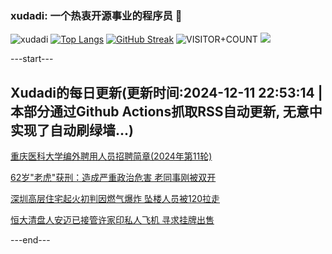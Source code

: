 ### xudadi: 一个热衷开源事业的程序员 👋

![xudadi](https://github-readme-stats-git-masterorgs-github-readme-stats-team.vercel.app/api?username=xudadi)
[![Top Langs](https://github-readme-stats.vercel.app/api/top-langs/?username=xudadi)](https://github.com/anuraghazra/github-readme-stats)
[![GitHub Streak](https://streak-stats.demolab.com?user=xudadi&locale=zh_Hans)](https://git.io/streak-stats)
![VISITOR+COUNT](https://komarev.com/ghpvc/?username=xudadi&label=VISITOR+COUNT)
![](https://raw.githubusercontent.com/xudadi/xudadi/main/assets/github-contribution-grid-snake.svg)


---start---

## Xudadi的每日更新(更新时间:2024-12-11 22:53:14 | 本部分通过Github Actions抓取RSS自动更新, 无意中实现了自动刷绿墙...)

[重庆医科大学编外聘用人员招聘简章(2024年第11轮)](https://www.gongkaoleida.com/article/2226288)

[62岁"老虎"获刑：造成严重政治危害 老同事刚被双开](https://m.163.com/news/article/JJ576E8D055040N3.html)

[深圳高层住宅起火初判因燃气爆炸 坠楼人员被120拉走](https://m.163.com/news/article/JJ55JADD0512D3VJ.html)

[恒大清盘人安迈已接管许家印私人飞机 寻求挂牌出售](https://m.163.com/news/article/JJ51OIHB05198CJN.html)

---end---
